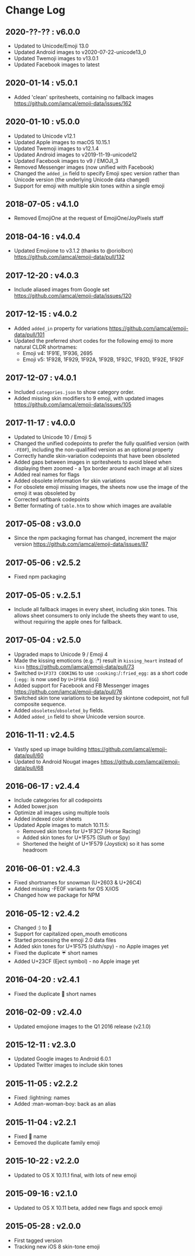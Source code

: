 # Change Log

## 2020-??-?? : v6.0.0

* Updated to Unicode/Emoji 13.0
* Updated Android images to v2020-07-22-unicode13_0
* Updated Twemoji images to v13.0.1
* Updated Facebook images to latest


## 2020-01-14 : v5.0.1

* Added 'clean' spritesheets, containing no fallback images https://github.com/iamcal/emoji-data/issues/162


## 2020-01-10 : v5.0.0

* Updated to Unicode v12.1
* Updated Apple images to macOS 10.15.1
* Updated Twemoji images to v12.1.4
* Updated Android images to v2019-11-19-unicode12
* Updated Facebook images to v9 / EMOJI_3
* Removed Messenger images (now unified with Facebook)
* Changed the `added_in` field to specify Emoji spec version rather than Unicode version (the underlying Unicode data changed)
* Support for emoji with multiple skin tones within a single emoji


## 2018-07-05 : v4.1.0

* Removed EmojiOne at the request of EmojiOne/JoyPixels staff


## 2018-04-16 : v4.0.4

* Updated Emojione to v3.1.2 (thanks to @oriolbcn) https://github.com/iamcal/emoji-data/pull/132


## 2017-12-20 : v4.0.3

* Include aliased images from Google set https://github.com/iamcal/emoji-data/issues/120


## 2017-12-15 : v4.0.2

* Added `added_in` property for variations https://github.com/iamcal/emoji-data/pull/101
* Updated the preferred short codes for the following emoji to more natural CLDR shortnames:
  * Emoji v4: 1F91E, 1F936, 2695
  * Emoji v5: 1F928, 1F929, 1F92A, 1F92B, 1F92C, 1F92D, 1F92E, 1F92F


## 2017-12-07 : v4.0.1

* Included `categories.json` to show category order.
* Added missing skin modifiers to 9 emoji, with updated images https://github.com/iamcal/emoji-data/issues/105


## 2017-11-17 : v4.0.0

* Updated to Unicode 10 / Emoji 5
* Changed the unified codepoints to prefer the fully qualified version (with `-FE0F`), including the non-qualified version as an optional property
* Correctly handle skin-variation codepoints that have been obsoleted
* Added gaps between images in spritesheets to avoid bleed when displaying them zoomed - a 1px border around each image at all sizes
* Added real names for flags
* Added obsolete information for skin variations
* For obsolete emoji missing images, the sheets now use the image of the emoji it was obsoleted by
* Corrected softbank codepoints
* Better formating of `table.htm` to show which images are available


## 2017-05-08 : v3.0.0

* Since the npm packaging format has changed, increment the major version https://github.com/iamcal/emoji-data/issues/87


## 2017-05-06 : v2.5.2

* Fixed npm packaging


## 2017-05-05 : v.2.5.1

* Include all fallback images in every sheet, including skin tones. This allows sheet consumers to only include the sheets
  they want to use, without requiring the apple ones for fallback.


## 2017-05-04 : v2.5.0

* Upgraded maps to Unicode 9 / Emoji 4
* Made the kissing emoticons (e.g. :*) result in `kissing_heart` instead of `kiss` https://github.com/iamcal/emoji-data/pull/73
* Switched `U+1F373 COOKING` to use `:cooking:`/`:fried_egg:` as a short code (`:egg:` is now used by `U+1F95A EGG`)
* Added support for Facebook and FB Messenger images https://github.com/iamcal/emoji-data/pull/76
* Switched skin tone variations to be keyed by skintone codepoint, not full composite sequence.
* Added `obsoletes`/`obsoleted_by` fields.
* Added `added_in` field to show Unicode version source.


## 2016-11-11 : v2.4.5

* Vastly sped up image building https://github.com/iamcal/emoji-data/pull/60
* Updated to Android Nougat images https://github.com/iamcal/emoji-data/pull/68


## 2016-06-17 : v2.4.4

* Include categories for all codepoints
* Added bower.json
* Optimize all images using multiple tools
* Added indexed color sheets
* Updated Apple images to match 10.11.5:
  * Removed skin tones for U+1F3C7 (Horse Racing)
  * Added skin tones for U+1F575 (Sluth or Spy)
  * Shortened the height of U+1F579 (Joystick) so it has some headroom


## 2016-06-01 : v2.4.3

* Fixed shortnames for snowman (U+2603 & U+26C4)
* Added missing -FE0F variants for OS X/iOS
* Changed how we package for NPM


## 2016-05-12 : v2.4.2

* Changed :) to :slightly_smiling_face:
* Support for capitalized open_mouth emoticons
* Started processing the emoji 2.0 data files
* Added skin tones for U+1F575 (sluth/spy) - no Apple images yet
* Fixed the duplicate :umbrella: short names
* Added U+23CF (Eject symbol) - no Apple image yet


## 2016-04-20 : v2.4.1

* Fixed the duplicate :satellite: short names


## 2016-02-09 : v2.4.0

* Updated emojione images to the Q1 2016 release (v2.1.0)


## 2015-12-11 : v2.3.0

* Updated Google images to Android 6.0.1
* Updated Twitter images to include skin tones


## 2015-11-05 : v2.2.2

* Fixed :lightning: names
* Added :man-woman-boy: back as an alias


## 2015-11-04 : v2.2.1

* Fixed :scorpion: name
* Eemoved the duplicate family emoji


## 2015-10-22 : v2.2.0

* Updated to OS X 10.11.1 final, with lots of new emoji


## 2015-09-16 : v2.1.0

* Updated to OS X 10.11 beta, added new flags and spock emoji


## 2015-05-28 : v2.0.0

* First tagged version
* Tracking new iOS 8 skin-tone emoji
